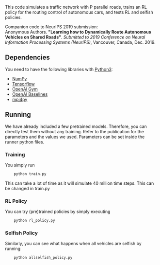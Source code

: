 This code simulates a traffic network with P parallel roads, trains an RL policy for the routing control of autonomous cars, and tests RL and selfish policies.

Companion code to NeurIPS 2019 submission:  
Anonymous Authors. **"Learning how to Dynamically Route Autonomous Vehicles on Shared Roads"**. _Submitted to_ *2019 Conference on Neural Information Processing Systems (NeurIPS)*, Vancouver, Canada, Dec. 2019.

## Dependencies
You need to have the following libraries with [Python3](http://www.python.org/downloads):
- [NumPy](https://www.numpy.org/)
- [Tensorflow](https://www.tensorflow.org/)
- [OpenAI Gym](https://gym.openai.com)
- [OpenAI Baselines](https://github.com/openai/baselines)
- [mpi4py](https://mpi4py.readthedocs.io/en/stable/)


## Running
We have already included a few pretrained models. Therefore, you can directly test them without any training.
Refer to the publication for the parameters and the values we used.
Parameters can be set inside the runner python files.

### Training
You simply run
```python
	python train.py
```
This can take a lot of time as it will simulate 40 million time steps. This can be changed in train.py

### RL Policy
You can try (pre)trained policies by simply executing
```python
	python rl_policy.py
```

### Selfish Policy
Similarly, you can see what happens when all vehicles are selfish by running
```python
	python allselfish_policy.py
```
